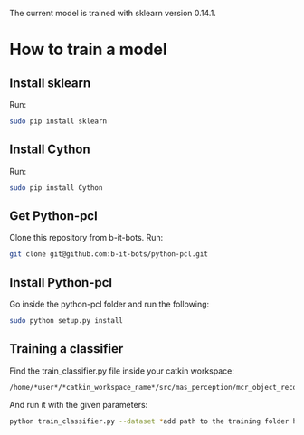 The current model is trained with sklearn version 0.14.1.

# How to train a model
## Install sklearn

Run:
```sh
sudo pip install sklearn
```
## Install Cython

Run:
```sh
sudo pip install Cython
```
## Get Python-pcl

Clone this repository from b-it-bots. Run:
```sh
git clone git@github.com:b-it-bots/python-pcl.git
```
## Install Python-pcl

Go inside the python-pcl folder and run the following:
```sh
sudo python setup.py install
```
## Training a classifier

Find the train_classifier.py file inside your catkin workspace:
```sh
/home/*user*/*catkin_workspace_name*/src/mas_perception/mcr_object_recognition_mean_circle/ros/tools/train_classifier.py
```
And run it with the given parameters:
```sh
python train_classifier.py --dataset *add path to the training folder here*
```
